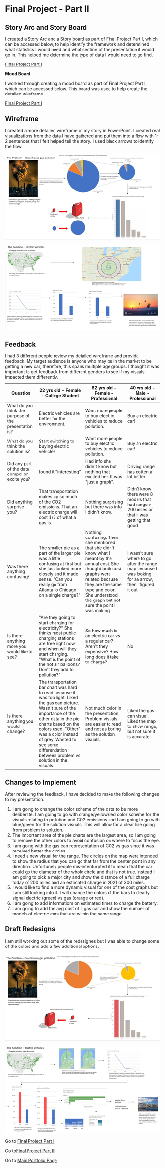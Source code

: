 # Final Project - Part II

## Story Arc and Story Board

I created a Story Arc and a Story board as part of Final Project Part I, which can be accessed below, to help identify the framework and determined what statistics I would need and what section of the presentation it would go in.  This helped me determine the type of data I would need to go find.  

[Final Project Part I](/Final_Project_CassieHoward.md)

**Mood Board**

I worked through creating a mood board as part of Final Project Part I, which can be accessed below.  This board was used to help create the detailed wireframe. 

[Final Project Part I](/Final_Project_CassieHoward.md)
  
## Wireframe
  
I created a more detailed wireframe of my story in PowerPoint.  I created real visualizations from the data I have gathered and put them into a flow with 1-2 sentences that I felt helped tell the story.  I used black arrows to identify the flow.  

![](WireframeSlide1.JPG?raw=true)

![](WireframeSlide2.JPG?raw=true)

## Feedback

I had 3 different people review my detailed wireframe and provide feedback.  My target audience is anyone who may be in the market to be getting a new car, therefore, this spans multiple age groups.  I thought it was important to get feedback from different genders to see if my visuals impacted them differently.  

| Question  | 22 yrs old - Female - College Student | 62 yrs old - Female - Professional  | 40 yrs old - Male - Professional|
| -------------------------- | ---------------------- | ---------------------- | --------------------------
| What do you think the purpose of the presentation is?  | Electric vehicles are better for the environment. | Want more people to buy electric vehicles to reduce pollution. | Buy an electric car! 
| What do you think the solution is? | Start switching to buying electric vehicles.  | Want more people to buy electric vehicles to reduce pollution. | Buy an electric car! 
| Did any part of the data compel or excite you?  | found it "interesting"  | Had info she didn't know but nothing that excited her.  It was "just a graph". | Driving range has gotten a lot better.
| Did anything surprise you?  | That transportation makes up so much of the CO2 emissions.  That an electric charge will cost 1/2 of what a gas is.  | Nothing surprising but there was info I didn't know. | Didn't know there were 8 models that had range > 200 miles or that it was getting that good.
| Was there anything confusing? | The smaller pie as a part of the larger pie was a little confusing at first but she just looked more closely and it made sense. "Can you really go from Atlanta to Chicago on a single charge?" | Nothing confusing. Then she mentioned that she didn't know what I meant by the annual cost. She thought both cost graphs were related because they are the same type and color. She understood the graph but not sure the point I was making. | I wasn't sure where to go after the range map because I was looking for an arrow, then I figured it out. 
| Is there anything more you would like to see? | "Are they going to start charging for electricity?" She thinks most public charging stations are free right now and when will they start charging. "What is the point of the hot air balloons? Don’t they add to pollution?"  | So how much is an electric car vs a regular car?  Aren't they expensive? How long does it take to charge? | No
| Is there anything you would change? | The transportation bar chart was hard to read because it was too light. Liked the gas can picture. Wasn't sure of the importance of the other data in the pie charts based on the colors used. "Other" was a color instead of grey. Wanted to see some differentiation between problem vs solution in the visuals. | Not much color in the presentation. Problem visuals are easier to read and not as boring as the solution visuals. | Liked the gas can visual. Liked the map to show range, but not sure it is accurate.  

## Changes to Implement
After reviewing the feedback, I have decided to make the following changes to my presentation.
1. I am going to change the color scheme of the data to be more deliberate.  I am going to go with orange/yellow/red color scheme for the visuals relating to pollution and CO2 emissions and I am going to go with blue/green for the solution visuals.  This will allow for a clear line going from problem to solution.  
2. The important area of the pie charts are the largest area, so I am going to remove the other colors to avoid confusion on where to focus the eye.  
3. I am going with the gas can representation of CO2 vs gas since it was received better the circles.
4. I need a new visual for the range.  The circles on the map were intended to show the radius that you can go that far from the center point in any direction.  Unfortunely people mis-intenturpted it to mean that the car could go the diameter of the whole circle and that is not true.  Instead I am going to pick a major city and show the distance of a full charge today of 200 miles and an estimated charge in 2021 of 300 miles.
5. I would like to find a more dynamic visual for one of the cost graphs but I am still looking into it.  I will change the colors of the bars to clearly signal electric (green) vs gas (orange or red).  
6. I am going to add informatiom on estimated times to charge the battery.
7. I am going to add the avg cost of a gas car and show the number of models of electric cars that are within the same range. 

## Draft Redesigns
I am still working out some of the redesignes but I was able to change some of the colors and add a few additional options. 

![](WireframeSlide1v2.JPG?raw=true)

![](WireframeSlide2v2.JPG?raw=true)

Go to [Final Project Part I](/Final_Project_CassieHoward.md)

Go to[Final Project Part III](Final_Project_pt3_CassieHoward.md)

Go to [Main Portfolio Page](/README.md)

